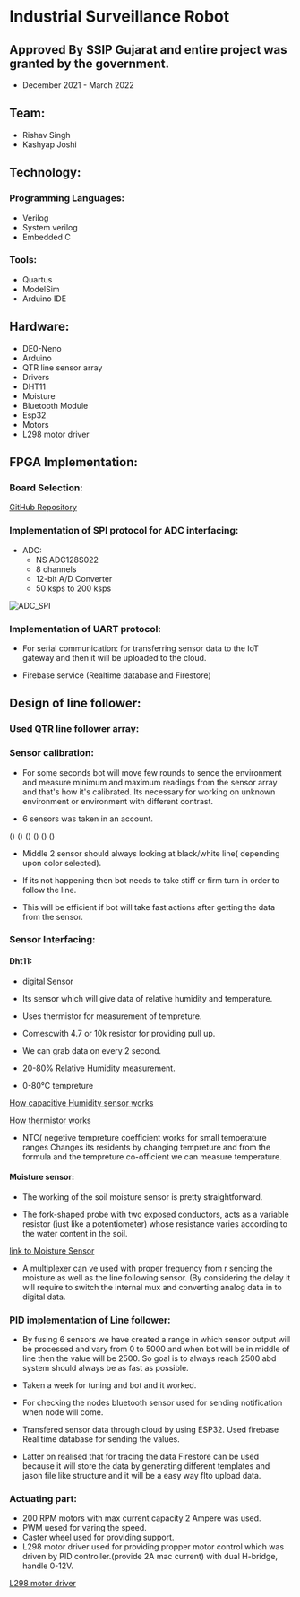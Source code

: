 # Industrial Surveillance Robot

## Approved By SSIP Gujarat and entire project was granted by the government.

- December 2021 - March 2022

## Team:

- Rishav Singh
- Kashyap Joshi 

## Technology:

### Programming Languages:

- Verilog
- System verilog
- Embedded C

### Tools:

- Quartus
- ModelSim
- Arduino IDE

## Hardware:

- DE0-Neno
- Arduino
- QTR line sensor array
- Drivers
- DHT11
- Moisture
- Bluetooth Module
- Esp32
- Motors
- L298 motor driver

## FPGA Implementation:

### Board Selection:

[GitHub
Repository](https://rishav-singh-0.github.io/industrial-surveillance-robot/)

### Implementation of SPI protocol for ADC interfacing:

- ADC:
    - NS ADC128S022
    - 8 channels
    - 12-bit A/D Converter
    - 50 ksps to 200 ksps

![ADC_SPI](./img/adc_spi.png)

### Implementation of UART protocol:

- For serial communication: for transferring sensor data to the IoT gateway and
  then it will be uploaded to the cloud. 

- Firebase service (Realtime database and Firestore)

## Design of line follower:

### Used QTR line follower array:

### Sensor calibration:

- For some seconds bot will move few rounds to sence the environment and
  measure minimum and maximum readings from the sensor array and that's how
  it's calibrated. Its necessary for working on unknown environment or
  environment with different contrast.

- 6 sensors was taken in an account.

() () () () () ()


- Middle 2 sensor should always looking at black/white line( depending upon
  color selected).

- If its not happening then bot needs to take stiff or firm turn in order to
  follow the line. 

- This will be efficient if bot will take fast actions after getting the data
  from the sensor.


### Sensor Interfacing:

#### Dht11:

- digital Sensor

- Its sensor which will give data of relative humidity and temperature.

- Uses thermistor for measurement of tempreture.

- Comescwith 4.7 or 10k resistor for providing pull up.

- We can grab data on every 2 second.

- 20-80% Relative Humidity measurement.

- 0-80°C tempreture 

[How capacitive Humidity sensor
works](https://in.element14.com/sensor-humidity-sensor-technology)


[How thermistor
works](https://www.pyrosales.com.au/blog/thermocouple-information/what-is-a-thermistor/)

- NTC( negetive tempreture coefficient works for small temperature ranges
  Changes its residents by changing tempreture and from the formula and the
  tempreture co-officient we can measure temperature.

#### Moisture sensor:

- The working of the soil moisture sensor is pretty straightforward.

- The fork-shaped probe with two exposed conductors, acts as a variable
  resistor (just like a potentiometer) whose resistance varies according to the
  water content in the soil.

[link to Moisture
Sensor](https://lastminuteengineers.com/soil-moisture-sensor-arduino-tutorial/)

- A multiplexer can ve used with proper frequency from r sencing the moisture
  as well as the line following sensor. (By considering the delay it will
  require to switch the internal mux and converting analog data in to digital
  data.

### PID implementation of Line follower:

- By fusing 6 sensors we have created a range in which sensor output will be
  processed and vary from 0 to 5000 and when bot will be in middle of line then
  the value will be 2500. So goal is to always reach 2500 abd system should
  always be as fast as possible.

- Taken a week for tuning and bot and it worked. 


- For checking the nodes bluetooth sensor used for sending notification when
  node will come.

- Transfered sensor data through cloud by using ESP32. Used firebase Real time
  database for sending the values.

- Latter on realised that for tracing the data Firestore can be used because it
  will store the data by generating different templates and jason file like
  structure and it will be a easy way flto upload data.

### Actuating part:

- 200 RPM  motors with max current capacity 2 Ampere was used. 
- PWM uesed for varing the speed.
- Caster wheel used for providing support.
- L298 motor driver used for providing propper motor control which was driven
  by PID controller.(provide 2A mac current) with dual H-bridge, handle 0-12V.

[L298 motor
driver](https://lastminuteengineers.com/l298n-dc-stepper-driver-arduino-tutorial/)

